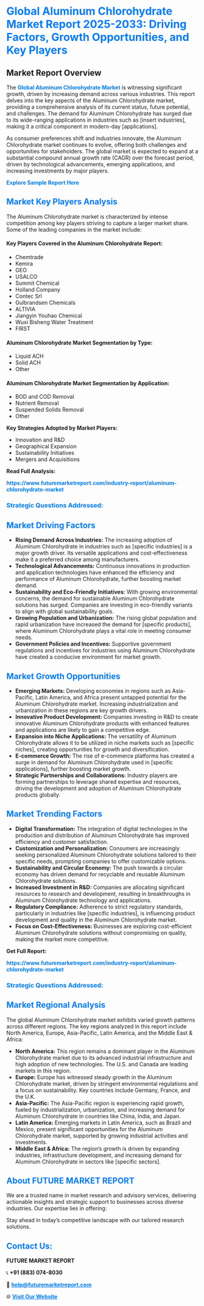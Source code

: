 <h1 style="color: #007BFF;">Global Aluminum Chlorohydrate Market Report 2025-2033: Driving Factors, Growth Opportunities, and Key Players</h1>

<section id="overview">
<h2>Market Report Overview</h2>
<p>The <a href="https://www.futuremarketreport.com/industry-report/aluminum-chlorohydrate-market" style="color: #007BFF; text-decoration: none;"><strong>Global Aluminum Chlorohydrate Market</strong></a> is witnessing significant growth, driven by increasing demand across various industries. This report delves into the key aspects of the Aluminum Chlorohydrate market, providing a comprehensive analysis of its current status, future potential, and challenges. The demand for Aluminum Chlorohydrate has surged due to its wide-ranging applications in industries such as [insert industries], making it a critical component in modern-day [applications].</p>
<p>As consumer preferences shift and industries innovate, the Aluminum Chlorohydrate market continues to evolve, offering both challenges and opportunities for stakeholders. The global market is expected to expand at a substantial compound annual growth rate (CAGR) over the forecast period, driven by technological advancements, emerging applications, and increasing investments by major players.</p>
</section>

<section id="overview">
<p><a href="https://www.futuremarketreport.com/request-sample/reportId=61203" style="color: #007BFF; text-decoration: none;"><strong>Explore Sample Report Here</strong></a></p>
</section>

<section id="key-players">
<h2 style="color: #007BFF;">Market Key Players Analysis</h2>
<p>The Aluminum Chlorohydrate market is characterized by intense competition among key players striving to capture a larger market share. Some of the leading companies in the market include:</p>
<h4>Key Players Covered in the Aluminum Chlorohydrate Report:</h4>
<ul><li>Chemtrade</li><li>Kemira</li><li>GEO</li><li>USALCO</li><li>Summit Chemical</li><li>Holland Company</li><li>Contec Srl</li><li>Gulbrandsen Chemicals</li><li>ALTIVIA</li><li>Jiangyin Youhao Chemical</li><li>Wuxi Bisheng Water Treatment</li><li>FIRST</li></ul>
<h4>Aluminum Chlorohydrate Market Segmentation by Type:</h4>
<ul><li>Liquid ACH</li><li>Solid ACH</li><li>Other</li></ul>

<h4>Aluminum Chlorohydrate Market Segmentation by Application:</h4>
<ul><li>BOD and COD Removal</li><li>Nutrient Removal</li><li>Suspended Solids Removal</li><li>Other</li></ul>
<p><strong>Key Strategies Adopted by Market Players:</strong></p>
<ul>
<li>Innovation and R&D</li>
<li>Geographical Expansion</li>
<li>Sustainability Initiatives</li>
<li>Mergers and Acquisitions</li>
</ul>
</section>

<section>
<p><strong>Read Full Analysis: </strong></p><a href="https://www.futuremarketreport.com/industry-report/aluminum-chlorohydrate-market" style="color: #007BFF; text-decoration: none;"><strong>https://www.futuremarketreport.com/industry-report/aluminum-chlorohydrate-market</strong></a>
<h3 style="color: #007BFF;">Strategic Questions Addressed:</h3>
</section>

<section id="driving-factors">
<h2 style="color: #007BFF;">Market Driving Factors</h2>
<ul>
<li><strong>Rising Demand Across Industries:</strong> The increasing adoption of Aluminum Chlorohydrate in industries such as [specific industries] is a major growth driver. Its versatile applications and cost-effectiveness make it a preferred choice among manufacturers.</li>
<li><strong>Technological Advancements:</strong> Continuous innovations in production and application technologies have enhanced the efficiency and performance of Aluminum Chlorohydrate, further boosting market demand.</li>
<li><strong>Sustainability and Eco-Friendly Initiatives:</strong> With growing environmental concerns, the demand for sustainable Aluminum Chlorohydrate solutions has surged. Companies are investing in eco-friendly variants to align with global sustainability goals.</li>
<li><strong>Growing Population and Urbanization:</strong> The rising global population and rapid urbanization have increased the demand for [specific products], where Aluminum Chlorohydrate plays a vital role in meeting consumer needs.</li>
<li><strong>Government Policies and Incentives:</strong> Supportive government regulations and incentives for industries using Aluminum Chlorohydrate have created a conducive environment for market growth.</li>
</ul>
</section>

<section id="growth-opportunities">
<h2 style="color: #007BFF;">Market Growth Opportunities</h2>
<ul>
<li><strong>Emerging Markets:</strong> Developing economies in regions such as Asia-Pacific, Latin America, and Africa present untapped potential for the Aluminum Chlorohydrate market. Increasing industrialization and urbanization in these regions are key growth drivers.</li>
<li><strong>Innovative Product Development:</strong> Companies investing in R&D to create innovative Aluminum Chlorohydrate products with enhanced features and applications are likely to gain a competitive edge.</li>
<li><strong>Expansion into Niche Applications:</strong> The versatility of Aluminum Chlorohydrate allows it to be utilized in niche markets such as [specific niches], creating opportunities for growth and diversification.</li>
<li><strong>E-commerce Growth:</strong> The rise of e-commerce platforms has created a surge in demand for Aluminum Chlorohydrate used in [specific applications], further boosting market growth.</li>
<li><strong>Strategic Partnerships and Collaborations:</strong> Industry players are forming partnerships to leverage shared expertise and resources, driving the development and adoption of Aluminum Chlorohydrate products globally.</li>
</ul>
</section>

<section id="trending-factors">
<h2 style="color: #007BFF;">Market Trending Factors</h2>
<ul>
<li><strong>Digital Transformation:</strong> The integration of digital technologies in the production and distribution of Aluminum Chlorohydrate has improved efficiency and customer satisfaction.</li>
<li><strong>Customization and Personalization:</strong> Consumers are increasingly seeking personalized Aluminum Chlorohydrate solutions tailored to their specific needs, prompting companies to offer customizable options.</li>
<li><strong>Sustainability and Circular Economy:</strong> The push towards a circular economy has driven demand for recyclable and reusable Aluminum Chlorohydrate solutions.</li>
<li><strong>Increased Investment in R&D:</strong> Companies are allocating significant resources to research and development, resulting in breakthroughs in Aluminum Chlorohydrate technology and applications.</li>
<li><strong>Regulatory Compliance:</strong> Adherence to strict regulatory standards, particularly in industries like [specific industries], is influencing product development and quality in the Aluminum Chlorohydrate market.</li>
<li><strong>Focus on Cost-Effectiveness:</strong> Businesses are exploring cost-efficient Aluminum Chlorohydrate solutions without compromising on quality, making the market more competitive.</li>
</ul>
</section>

<section>
<p><strong>Get Full Report: </strong></p><a href="https://www.futuremarketreport.com/industry-report/aluminum-chlorohydrate-market" style="color: #007BFF; text-decoration: none;"><strong>https://www.futuremarketreport.com/industry-report/aluminum-chlorohydrate-market</strong></a>
<h3 style="color: #007BFF;">Strategic Questions Addressed:</h3>
</section>


<section id="regional-analysis">
<h2 style="color: #007BFF;">Market Regional Analysis</h2>
<p>The global Aluminum Chlorohydrate market exhibits varied growth patterns across different regions. The key regions analyzed in this report include North America, Europe, Asia-Pacific, Latin America, and the Middle East & Africa:</p>
<ul>
<li><strong>North America:</strong> This region remains a dominant player in the Aluminum Chlorohydrate market due to its advanced industrial infrastructure and high adoption of new technologies. The U.S. and Canada are leading markets in this region.</li>
<li><strong>Europe:</strong> Europe has witnessed steady growth in the Aluminum Chlorohydrate market, driven by stringent environmental regulations and a focus on sustainability. Key countries include Germany, France, and the U.K.</li>
<li><strong>Asia-Pacific:</strong> The Asia-Pacific region is experiencing rapid growth, fueled by industrialization, urbanization, and increasing demand for Aluminum Chlorohydrate in countries like China, India, and Japan.</li>
<li><strong>Latin America:</strong> Emerging markets in Latin America, such as Brazil and Mexico, present significant opportunities for the Aluminum Chlorohydrate market, supported by growing industrial activities and investments.</li>
<li><strong>Middle East & Africa:</strong> The region’s growth is driven by expanding industries, infrastructure development, and increasing demand for Aluminum Chlorohydrate in sectors like [specific sectors].</li>
</ul>
</section>

<footer>
<h2 style="color: #007BFF;">About FUTURE MARKET REPORT</h2>
<p>We are a trusted name in market research and advisory services, delivering actionable insights and strategic support to businesses across diverse industries. Our expertise lies in offering:</p>

<p>Stay ahead in today’s competitive landscape with our tailored research solutions.</p>

<h2 style="color: #007BFF;">Contact Us:</h2>
<p><strong>FUTURE MARKET REPORT</strong></p>
<p>📞 <strong>+91 (883) 074-8030</strong></p>
<p>📧 <strong><a href="mailto:help@futuremarketreport.com" style="color: #007BFF;">help@futuremarketreport.com</a></strong></p>
<p>🌐 <strong><a href="https://www.futuremarketreport.com/" style="color: #007BFF;">Visit Our Website</a></strong></p>
</footer>